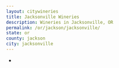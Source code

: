 ```yaml
---
layout: citywineries
title: Jacksonville Wineries
description: Wineries in Jacksonville, OR
permalink: /or/jackson/jacksonville/
state: or
county: jackson
city: jacksonville
---
```

-
